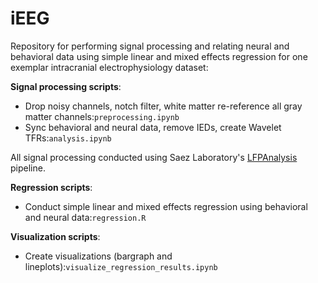 # iEEG
Repository for performing signal processing and relating neural and behavioral data using simple linear and mixed effects regression for one exemplar intracranial electrophysiology dataset:

**Signal processing scripts**:
 * Drop noisy channels, notch filter, white matter re-reference all gray matter channels:`preprocessing.ipynb`
 * Sync behavioral and neural data, remove IEDs, create Wavelet TFRs:`analysis.ipynb`

All signal processing conducted using Saez Laboratory's [LFPAnalysis](https://github.com/seqasim/LFPAnalysis) pipeline. 

**Regression scripts**:
* Conduct simple linear and mixed effects regression using behavioral and neural data:`regression.R`

**Visualization scripts**:
* Create visualizations (bargraph and lineplots):`visualize_regression_results.ipynb`
